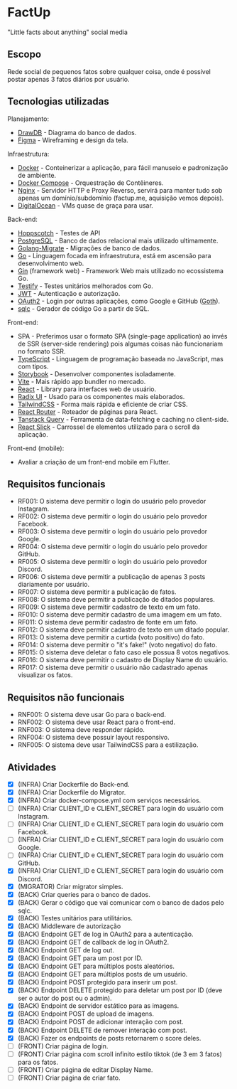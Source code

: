 # FactUp

"Little facts about anything" social media

## Escopo

Rede social de pequenos fatos sobre qualquer coisa, onde é possível postar apenas 3 fatos diários por usuário.

## Tecnologias utilizadas

Planejamento:
- [DrawDB](https://drawdb.app/) - Diagrama do banco de dados.
- [Figma](https://figma.com/) - Wireframing e design da tela.

Infraestrutura:

- [Docker](https://www.docker.com/) - Conteinerizar a aplicação, para fácil manuseio e padronização de ambiente.
- [Docker Compose](https://docs.docker.com/compose/) - Orquestração de Contêineres.
- [Nginx](https://nginx.org/) - Servidor HTTP e Proxy Reverso, servirá para manter tudo sob apenas um domínio/subdomínio (factup.me, aquisição vemos depois).
- [DigitalOcean](https://www.digitalocean.com/) - VMs quase de graça para usar.

Back-end:

- [Hoppscotch](https://hoppscotch.io/) - Testes de API
- [PostgreSQL](https://www.postgresql.org/) - Banco de dados relacional mais utilizado ultimamente.
- [Golang-Migrate](https://github.com/golang-migrate/migrate) - Migrações de banco de dados.
- [Go](https://go.dev/) - Linguagem focada em infraestrutura, está em ascensão para desenvolvimento web.
- [Gin](https://gin-gonic.com/) (framework web) - Framework Web mais utilizado no ecossistema Go.
- [Testify](https://github.com/stretchr/testify) - Testes unitários melhorados com Go.
- [JWT](https://jwt.io) - Autenticação e autorização.
- [OAuth2](https://oauth.net/2/) - Login por outras aplicações, como Google e GitHub ([Goth](https://github.com/markbates/goth)).
- [sqlc](https://sqlc.dev/) - Gerador de código Go a partir de SQL.

Front-end:

- SPA - Preferimos usar o formato SPA (single-page application) ao invés de SSR (server-side rendering) pois algumas coisas não funcionariam no formato SSR.
- [TypeScript](https://www.typescriptlang.org/) - Linguagem de programação baseada no JavaScript, mas com tipos.
- [Storybook](https://storybook.js.org/) - Desenvolver componentes isoladamente.
- [Vite](https://vite.dev/) - Mais rápido app bundler no mercado.
- [React](https://react.dev/) - Library para interfaces web de usuário.
- [Radix UI](https://www.radix-ui.com/primitives) - Usado para os componentes mais elaborados.
- [TailwindCSS](https://tailwindcss.com/) - Forma mais rápida e eficiente de criar CSS.
- [React Router](https://reactrouter.com/) - Roteador de páginas para React.
- [Tanstack Query](https://tanstack.com/query/latest) - Ferramenta de data-fetching e caching no client-side.
- [React Slick](https://react-slick.neostack.com/) - Carrossel de elementos utilizado para o scroll da aplicação.

Front-end (mobile):
- Avaliar a criação de um front-end mobile em Flutter.

## Requisitos funcionais

- RF001: O sistema deve permitir o login do usuário pelo provedor Instagram.
- RF002: O sistema deve permitir o login do usuário pelo provedor Facebook.
- RF003: O sistema deve permitir o login do usuário pelo provedor Google.
- RF004: O sistema deve permitir o login do usuário pelo provedor GitHub.
- RF005: O sistema deve permitir o login do usuário pelo provedor Discord.
- RF006: O sistema deve permitir a publicação de apenas 3 posts diariamente por usuário.
- RF007: O sistema deve permitir a publicação de fatos.
- RF008: O sistema deve permitir a publicação de ditados populares.
- RF009: O sistema deve permitir cadastro de texto em um fato.
- RF010: O sistema deve permitir cadastro de uma imagem em um fato.
- RF011: O sistema deve permitir cadastro de fonte em um fato.
- RF012: O sistema deve permitir cadastro de texto em um ditado popular.
- RF013: O sistema deve permitir a curtida (voto positivo) do fato.
- RF014: O sistema deve permitir o "it's fake!" (voto negativo) do fato.
- RF015: O sistema deve deletar o fato caso ele possua 8 votos negativos.
- RF016: O sistema deve permitir o cadastro de Display Name do usuário.
- RF017: O sistema deve permitir o usuário não cadastrado apenas visualizar os fatos.

## Requisitos não funcionais

- RNF001: O sistema deve usar Go para o back-end.
- RNF002: O sistema deve usar React para o front-end.
- RNF003: O sistema deve responder rápido.
- RNF004: O sistema deve possuir layout responsivo.
- RNF005: O sistema deve usar TailwindCSS para a estilização.

## Atividades

- [X] (INFRA) Criar Dockerfile do Back-end.
- [X] (INFRA) Criar Dockerfile do Migrator.
- [X] (INFRA) Criar docker-compose.yml com serviços necessários.
- [ ] (INFRA) Criar CLIENT_ID e CLIENT_SECRET para login do usuário com Instagram.
- [ ] (INFRA) Criar CLIENT_ID e CLIENT_SECRET para login do usuário com Facebook.
- [ ] (INFRA) Criar CLIENT_ID e CLIENT_SECRET para login do usuário com Google.
- [ ] (INFRA) Criar CLIENT_ID e CLIENT_SECRET para login do usuário com GitHub.
- [X] (INFRA) Criar CLIENT_ID e CLIENT_SECRET para login do usuário com Discord.
- [X] (MIGRATOR) Criar migrator simples.
- [X] (BACK) Criar queries para o banco de dados.
- [X] (BACK) Gerar o código que vai comunicar com o banco de dados pelo sqlc.
- [X] (BACK) Testes unitários para utilitários.
- [X] (BACK) Middleware de autorização
- [X] (BACK) Endpoint GET de log in OAuth2 para a autenticação.
- [X] (BACK) Endpoint GET de callback de log in OAuth2.
- [X] (BACK) Endpoint GET de log out.
- [X] (BACK) Endpoint GET para um post por ID.
- [X] (BACK) Endpoint GET para múltiplos posts aleatórios.
- [X] (BACK) Endpoint GET para múltiplos posts de um usuário.
- [X] (BACK) Endpoint POST protegido para inserir um post.
- [X] (BACK) Endpoint DELETE protegido para deletar um post por ID (deve ser o autor do post ou o admin).
- [X] (BACK) Endpoint de servidor estático para as imagens.
- [X] (BACK) Endpoint POST de upload de imagens.
- [X] (BACK) Endpoint POST de adicionar interação com post.
- [X] (BACK) Endpoint DELETE de remover interação com post.
- [X] (BACK) Fazer os endpoints de posts retornarem o score deles.
- [ ] (FRONT) Criar página de login.
- [ ] (FRONT) Criar página com scroll infinito estilo tiktok (de 3 em 3 fatos) para os fatos.
- [ ] (FRONT) Criar página de editar Display Name.
- [ ] (FRONT) Criar página de criar fato.

